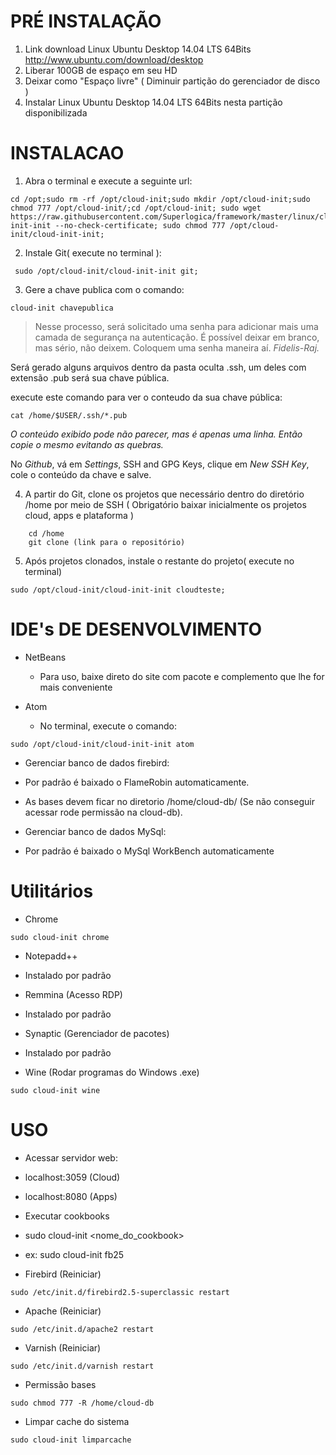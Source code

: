 # PRÉ INSTALAÇÃO
1. Link download Linux Ubuntu Desktop 14.04 LTS 64Bits http://www.ubuntu.com/download/desktop
2. Liberar 100GB de espaço em seu HD
3. Deixar como "Espaço livre" ( Diminuir partição do gerenciador de disco )
4. Instalar Linux Ubuntu Desktop 14.04 LTS 64Bits nesta partição disponibilizada

# INSTALACAO


1. Abra o terminal e execute a seguinte url:

```
cd /opt;sudo rm -rf /opt/cloud-init;sudo mkdir /opt/cloud-init;sudo chmod 777 /opt/cloud-init/;cd /opt/cloud-init; sudo wget https://raw.githubusercontent.com/Superlogica/framework/master/linux/cloud-init-init --no-check-certificate; sudo chmod 777 /opt/cloud-init/cloud-init-init;
```

2. Instale Git( execute no terminal ):

```
 sudo /opt/cloud-init/cloud-init-init git;
```

3. Gere a chave publica com o comando:

```
cloud-init chavepublica
```

>Nesse processo, será solicitado uma senha para adicionar mais uma camada de segurança na autenticação. É possível deixar em branco, mas sério, não deixem. Coloquem uma senha maneira aí. _Fidelis-Raj._

Será gerado alguns arquivos dentro da pasta oculta .ssh, um deles com extensão .pub será sua chave pública.

execute este comando para ver o conteudo da sua chave pública:

```
cat /home/$USER/.ssh/*.pub
```
_O conteúdo exibido pode não parecer, mas é apenas uma linha. Então copie o mesmo evitando as quebras._

No _Github_, vá em _Settings_, SSH and GPG Keys, clique em _New SSH Key_, cole o conteúdo da chave e salve.


4. A partir do Git, clone os projetos que necessário dentro do diretório /home por meio de SSH
( Obrigatório baixar inicialmente os projetos cloud, apps e plataforma )

```
    cd /home	
    git clone (link para o repositório)
```

5. Após projetos clonados, instale o restante do projeto( execute no terminal)

```
sudo /opt/cloud-init/cloud-init-init cloudteste;
```
	
# IDE's DE DESENVOLVIMENTO
- NetBeans
	- Para uso, baixe direto do site com pacote e complemento que lhe for mais conveniente

- Atom
	- No terminal, execute o comando:
  
```
sudo /opt/cloud-init/cloud-init-init atom
```

- Gerenciar banco de dados firebird:

 - Por padrão é baixado o FlameRobin automaticamente.

 - As bases devem ficar no diretorio /home/cloud-db/ (Se não conseguir acessar rode permissão na cloud-db).


- Gerenciar banco de dados MySql:
 - Por padrão é baixado o MySql WorkBench automaticamente

# Utilitários

- Chrome

```
sudo cloud-init chrome
```

- Notepadd++
 - Instalado por padrão


- Remmina (Acesso RDP)
 - Instalado por padrão
 
 
- Synaptic (Gerenciador de pacotes)
 - Instalado por padrão
 
 
- Wine (Rodar programas do Windows .exe)

```
sudo cloud-init wine
```

# USO

- Acessar servidor web:

 - localhost:3059 (Cloud)
 - localhost:8080 (Apps)


- Executar cookbooks
 - sudo cloud-init <nome_do_cookbook>
 - ex: sudo cloud-init fb25


- Firebird (Reiniciar)

```
sudo /etc/init.d/firebird2.5-superclassic restart
```

- Apache (Reiniciar)

```
sudo /etc/init.d/apache2 restart
```

- Varnish (Reiniciar)

```
sudo /etc/init.d/varnish restart
```	

- Permissão bases

```
sudo chmod 777 -R /home/cloud-db
```	

- Limpar cache do sistema

```
sudo cloud-init limparcache
```
